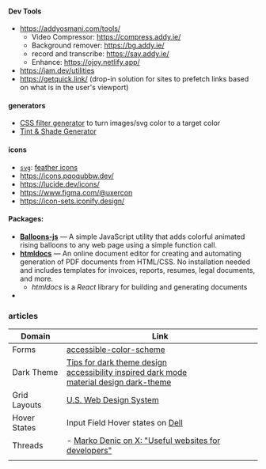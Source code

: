 #### Dev Tools
- https://addyosmani.com/tools/
	- Video Compressor: https://compress.addy.ie/
	- Background remover: https://bg.addy.ie/
	- record and transcribe: https://say.addy.ie/
	- Enhance: https://ojoy.netlify.app/
- https://jam.dev/utilities
- https://getquick.link/ (drop-in solution for sites to prefetch links based on what is in the user's viewport)

#### generators
- [CSS filter generator](https://codepen.io/sosuke/full/Pjoqqp) to turn images/svg color to a target color
- [Tint & Shade Generator](https://maketintsandshades.com/)

#### icons
- [`svg`](./assets/svg/): [feather icons](https://feathericons.com/)
- https://icons.pqoqubbw.dev/
- https://lucide.dev/icons/
- https://www.figma.com/@uxercon
- https://icon-sets.iconify.design/

#### Packages:
- [**Balloons-js**](https://webtoolsweekly.us5.list-manage.com/track/click?u=ea228d7061e8bbfa8639666ad&id=62185b6def&e=77c4888ebe) — A simple JavaScript utility that adds colorful animated rising balloons to any web page using a simple function call.
- [**htmldocs**](https://webtoolsweekly.us5.list-manage.com/track/click?u=ea228d7061e8bbfa8639666ad&id=d6da5d48b7&e=77c4888ebe) — An online document editor for creating and automating generation of PDF documents from HTML/CSS. No installation needed and includes templates for invoices, reports, resumes, legal documents, and more.
	- *htmldocs* is a *React* library for building and generating documents
- 

### articles

| Domain       | Link                                                                                                                                                                                                                                                                                                                              |
| ------------ | --------------------------------------------------------------------------------------------------------------------------------------------------------------------------------------------------------------------------------------------------------------------------------------------------------------------------------- |
| Forms        | [accessible-color-scheme](https://medium.com/envoy-design/how-to-design-an-accessible-color-scheme-4a13ca12c92b)                                                                                                                                                                                                                  |
| Dark Theme   | [Tips for dark theme design](https://uxplanet.org/8-tips-for-dark-theme-design-8dfc2f8f7ab6) <br>[accessibility inspired dark mode](https://www.habaneroconsulting.com/stories/insights/2021/accessibility-inspired-dark-mode) <br>[material design dark-theme](https://material.io/design/color/dark-theme.html#properties) <br> |
| Grid Layouts | [U.S. Web Design System](https://designsystem.digital.gov/utilities/layout-grid/)                                                                                                                                                                                                                                                 |
| Hover States | Input Field Hover states on [Dell](https://www.dell.com/support/home/en-in/product-support/servicetag/0-U3BWUHowYmlBNTE0eVpycGVmSEZ4dz090/drivers)                                                                                                                                                                                |
| Threads      | - [Marko Denic on X: "Useful websites for developers"](https://x.com/denicmarko/status/1862813252385689972)                                                                                                                                                                                                                       |
|              |                                                                                                                                                                                                                                                                                                                                   |



